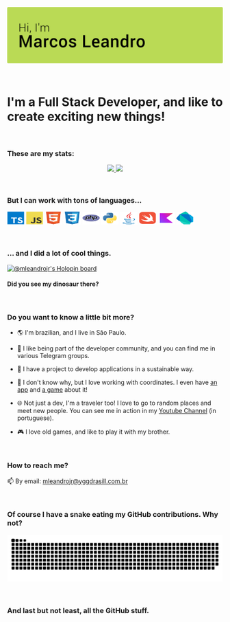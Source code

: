 <img alt="" src="./assets/cover.png">

&nbsp;

# I'm a Full Stack Developer, and like to create exciting new things!

&nbsp;

### These are my stats:
<div align="center">
  <a href="https://github.com/mleandrojr">
    <img height="180em" src="https://github-readme-stats.vercel.app/api?username=mleandrojr&show_icons=true&theme=onedark&include_all_commits=true&count_private=true">
    <img height="180em" src="https://github-readme-stats.vercel.app/api/top-langs/?username=mleandrojr&layout=compact&langs_count=10&theme=onedark">
  </a>
</div>

&nbsp;

### But I can work with tons of languages...
<div>
  <img alt="" title="TypeScript" height="30" width="40" src="https://raw.githubusercontent.com/devicons/devicon/master/icons/typescript/typescript-original.svg">
  <img alt="" title="JavaScript" height="30" width="40" src="https://raw.githubusercontent.com/devicons/devicon/master/icons/javascript/javascript-original.svg">
  <img alt="" title="HTML 5" height="30" width="40" src="https://raw.githubusercontent.com/devicons/devicon/master/icons/html5/html5-original.svg">
  <img alt="" title="CSS 3" height="30" width="40" src="https://raw.githubusercontent.com/devicons/devicon/master/icons/css3/css3-original.svg">
  <img alt="" title="PHP" height="30" width="40" src="https://raw.githubusercontent.com/devicons/devicon/master/icons/php/php-original.svg">
  <img alt="" title="Python" height="30" width="40" src="https://raw.githubusercontent.com/devicons/devicon/master/icons/python/python-original.svg">
  <img alt="" title="Java" height="30" width="40" src="https://raw.githubusercontent.com/devicons/devicon/master/icons/java/java-original.svg">
  <img alt="" title="Swift" height="30" width="40" src="https://raw.githubusercontent.com/devicons/devicon/master/icons/swift/swift-original.svg">
  <img alt="" title="Kotlin" height="30" width="40" src="https://raw.githubusercontent.com/devicons/devicon/master/icons/kotlin/kotlin-original.svg">
  <img alt="" title="Dart" height="30" width="40" src="https://raw.githubusercontent.com/devicons/devicon/master/icons/dart/dart-original.svg">
</div>

&nbsp;

### ... and I did a lot of cool things.
[![@mleandrojr's Holopin board](https://holopin.me/mleandrojr)](https://holopin.io/@mleandrojr)
#### Did you see my dinosaur there?

&nbsp;

### Do you want to know a little bit more?
 - 🌎 I'm brazilian, and I live in São Paulo.

 - 💬 I like being part of the developer community, and you can find me in various Telegram groups.

 - 🌱 I have a project to develop applications in a sustainable way.

 - 🧭 I don't know why, but I love working with coordinates. I even have [an app](https://play.google.com/store/apps/details?id=br.com.yggdrasill.longship) and [a game](https://whereintheworld.app) about it!
 - 🌐 Not just a dev, I'm a traveler too! I love to go to random places and meet new people. You can see me in action in my [Youtube Channel](https://www.youtube.com/@boradargas/) (in portuguese).

  - 🎮 I love old games, and like to play it with my brother.

&nbsp;

### How to reach me?
📫 By email: [mleandrojr@yggdrasill.com.br](mailto:mleandrojr@yggdrasill.com.br)

&nbsp;

### Of course I have a snake eating my GitHub contributions. Why not?

![snake gif](https://github.com/mleandrojr/mleandrojr/blob/output/github-contribution-grid-snake-dark.svg)

&nbsp;

### And last but not least, all the GitHub stuff.
